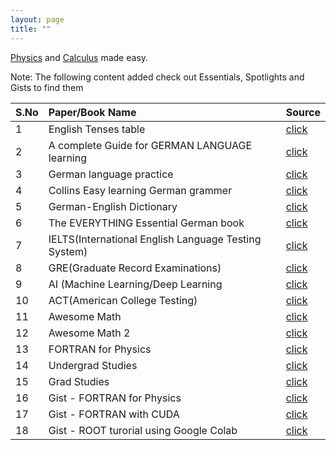 ```yaml
---
layout: page
title: ""
---
```


<!--I'm an under grad student [major in Physics](https://en.wikipedia.org/wiki/Physics) at the Osmania University, India.

I teach [Physics](https://en.wikipedia.org/wiki/Physics) and [Calculus](https://en.wikipedia.org/wiki/Calculus).-->

[Physics](https://en.wikipedia.org/wiki/Physics) and [Calculus](https://en.wikipedia.org/wiki/Calculus) made easy.




Note: The following content added check out Essentials, Spotlights
and Gists to find them

| S.No| Paper/Book Name          | Source |
|:----|:-------------------------|:-------|
| 1   | English Tenses table                          | [click](https://karra-online.info/essentials/)|
| 2   | A complete Guide for GERMAN LANGUAGE learning | [click](https://karra-online.info/essentials/)|
| 3   | German language practice  | [click](https://karra-online.info/essentials/)|
| 4   | Collins Easy learning German grammer        | [click](https://karra-online.info/essentials/)|
| 5   | German-English Dictionary   |[click](https://karra-online.info/essentials/)|
| 6   | The EVERYTHING Essential German book  |[click](https://karra-online.info/essentials/)|
| 7   | IELTS(International English Language Testing System)  |[click](https://karra-online.info/spotlights/)|
| 8   | GRE(Graduate Record Examinations)  |[click](https://karra-online.info/spotlights/)|
| 9   | AI (Machine Learning/Deep Learning  |[click](https://karra-online.info/spotlights/)|
| 10  | ACT(American College Testing)  |[click](https://karra-online.info/spotlights/)|
| 11  |  Awesome Math  |[click](https://karra-online.info/spotlights/)|
| 12  |  Awesome Math 2  |[click](https://karra-online.info/spotlights/)|
| 13  |  FORTRAN for Physics  |[click](https://karra-online.info/spotlights/)|
| 14  |  Undergrad Studies  |[click](https://karra-online.info/spotlights/)|
| 15  |   Grad Studies  |[click](https://karra-online.info/spotlights/)|
| 16  |  Gist - FORTRAN for Physics  |[click](https://karra-online.info/gists/)|
| 17  |   Gist - FORTRAN with CUDA  |[click](https://karra-online.info/gists/)|
| 18  |   Gist - ROOT turorial using Google Colab   |[click](https://karra-online.info/gists/)|



